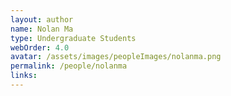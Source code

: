 ```yaml
---
layout: author
name: Nolan Ma
type: Undergraduate Students
webOrder: 4.0
avatar: /assets/images/peopleImages/nolanma.png
permalink: /people/nolanma
links:
---
```

